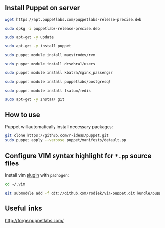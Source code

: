 Install Puppet on server
------------------------

```bash
wget https://apt.puppetlabs.com/puppetlabs-release-precise.deb

sudo dpkg -i puppetlabs-release-precise.deb

sudo apt-get -y update

sudo apt-get -y install puppet

sudo puppet module install maestrodev/rvm

sudo puppet module install dcsobral/users

sudo puppet module install kbatra/nginx_passenger

sudo puppet module install puppetlabs/postgresql

sudo puppet module install fsalum/redis

sudo apt-get -y install git
```

How to use
----------

Puppet will automatically install necessary packages:

```bash
git clone https://github.com/r-ideas/puppet.git
sudo puppet apply --verbose puppet/manifests/default.pp
```
Configure VIM syntax highlight for ``*.pp`` source files
--------------------------------------------------------
Install vim [plugin](http://github.com/rodjek/vim-puppet) with ``pathogen``:

```bash
cd ~/.vim

git submodule add -f git://github.com/rodjek/vim-puppet.git bundle/puppet
```

Useful links
------------

http://forge.puppetlabs.com/
